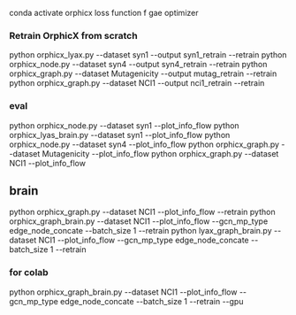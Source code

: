 conda activate orphicx
loss function f gae optimizer

### Retrain OrphicX from scratch

python orphicx_lyax.py --dataset syn1 --output syn1_retrain --retrain
python orphicx_node.py --dataset syn4 --output syn4_retrain --retrain
python orphicx_graph.py --dataset Mutagenicity --output mutag_retrain --retrain
python orphicx_graph.py --dataset NCI1 --output nci1_retrain --retrain

### eval

python orphicx_node.py --dataset syn1 --plot_info_flow
python orphicx_lyas_brain.py --dataset syn1 --plot_info_flow
python orphicx_node.py --dataset syn4 --plot_info_flow
python orphicx_graph.py --dataset Mutagenicity --plot_info_flow
python orphicx_graph.py --dataset NCI1 --plot_info_flow

## brain

python orphicx_graph.py --dataset NCI1 --plot_info_flow --retrain
python orphicx_graph_brain.py --dataset NCI1 --plot_info_flow --gcn_mp_type edge_node_concate --batch_size 1 --retrain
python lyax_graph_brain.py --dataset NCI1 --plot_info_flow --gcn_mp_type edge_node_concate --batch_size 1 --retrain

### for colab

python orphicx_graph_brain.py --dataset NCI1 --plot_info_flow --gcn_mp_type edge_node_concate --batch_size 1 --retrain --gpu
